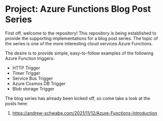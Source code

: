 # Project: Azure Functions Blog Post Series
First off, welcome to the repository! This repository is being established to provide the supporting implementations for a blog post series. The topic of the series is one of the more interesting cloud services Azure Functions.

The desire is to provide simple, easy-to-follow examples of the following Azure Function triggers:
* HTTP Trigger
* Timer Trigger
* Service Bus Trigger
* Azure Cosmos DB Trigger
* Blob storage Trigger

The blog series has already been kicked off, so come take a look at the posts here:
1. https://andrew-schwabe.com/2021/11/12/Azure-Functions-Introduction
